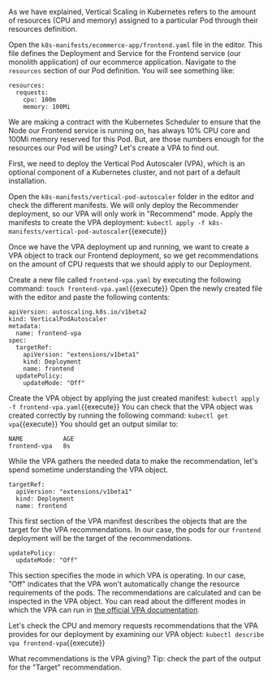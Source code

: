As we have explained, Vertical Scaling in Kubernetes refers to the amount of resources (CPU and memory) assigned to a particular Pod through their resources definition.

Open the `k8s-manifests/ecommerce-app/frontend.yaml` file in the editor. This file defines the Deployment and Service for the Frontend service (our monolith application) of our ecommerce application. Navigate to the `resources` section of our Pod definition. You will see something like:

```
resources:
  requests:
    cpu: 100m
    memory: 100Mi
```

We are making a contract with the Kubernetes Scheduler to ensure that the Node our Frontend service is running on, has always 10% CPU core and 100Mi memory reserved for this Pod. But, are those numbers enough for the resources our Pod will be using? Let's create a VPA to find out.

First, we need to deploy the Vertical Pod Autoscaler (VPA), which is an optional component of a Kubernetes cluster, and not part of a default installation.

Open the `k8s-manifests/vertical-pod-autoscaler` folder in the editor and check the different manifests. We will only deploy the Recommender deployment, so our VPA will only work in "Recommend" mode. Apply the manifests to create the VPA deployment: `kubectl apply -f k8s-manifests/vertical-pod-autoscaler`{{execute}}

Once we have the VPA deployment up and running, we want to create a VPA object to track our Frontend deployment, so we get recommendations on the amount of CPU requests that we should apply to our Deployment.

Create a new file called `frontend-vpa.yaml` by executing the following command: `touch frontend-vpa.yaml`{{execute}} Open the newly created file with the editor and paste the following contents:

```
apiVersion: autoscaling.k8s.io/v1beta2
kind: VerticalPodAutoscaler
metadata:
  name: frontend-vpa
spec:
  targetRef:
    apiVersion: "extensions/v1beta1"
    kind: Deployment
    name: frontend
  updatePolicy:
    updateMode: "Off"
```

Create the VPA object by applying the just created manifest: `kubectl apply -f frontend-vpa.yaml`{{execute}} You can check that the VPA object was created correctly by running the following command: `kubectl get vpa`{{execute}} You should get an output similar to:

```
NAME           AGE
frontend-vpa   8s
```

While the VPA gathers the needed data to make the recommendation, let's spend sometime understanding the VPA object.

```
targetRef:
  apiVersion: "extensions/v1beta1"
  kind: Deployment
  name: frontend
```

This first section of the VPA manifest describes the objects that are the target for the VPA recommendations. In our case, the pods for our `frontend` deployment will be the target of the recommendations.

```
updatePolicy:
  updateMode: "Off"
```

This section specifies the mode in which VPA is operating. In our case, "Off" indicates that the VPA won't automatically change the resource requirements of the pods. The recommendations are calculated and can be inspected in the VPA object. You can read about the different modes in which the VPA can run in [the official VPA documentation](https://github.com/kubernetes/autoscaler/tree/master/vertical-pod-autoscaler#quick-start).

Let's check the CPU and memory requests recommendations that the VPA provides for our deployment by examining our VPA object: `kubectl describe vpa frontend-vpa`{{execute}}

What recommendations is the VPA giving? Tip: check the part of the output for the "Target" recommendation.
